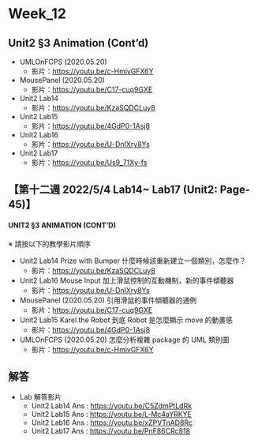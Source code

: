 # Week_12

## Unit2 §3 Animation (Cont’d)
   * UMLOnFCPS (2020.05.20) 
      * 影片：https://youtu.be/c-HmivGFX6Y
   * MousePanel (2020.05.20) 
      * 影片：https://youtu.be/C17-cuq9GXE
   * Unit2 Lab14
      * 影片：https://youtu.be/KzaSQDCLuy8
   * Unit2 Lab15   
      * 影片：https://youtu.be/4GdP0-1Asj8
   * Unit2 Lab16
      * 影片：https://youtu.be/U-DnIXry8Ys
   * Unit2 Lab17   
      * 影片：https://youtu.be/Us9_71Xy-fs
## 【第十二週 2022/5/4 Lab14~ Lab17 (Unit2: Page-45)】
#### UNIT2 §3 ANIMATION (CONT’D) 
※ 請按以下的教學影片順序
   * Unit2 Lab14 Prize with Bumper 什麼時候該重新建立一個類別，怎麼作？
      * 影片：https://youtu.be/KzaSQDCLuy8
   * Unit2 Lab16 Mouse Input 加上滑鼠控制的互動機制，新的事件傾聽器
      * 影片：https://youtu.be/U-DnIXry8Ys
   * MousePanel (2020.05.20) 引用滑鼠的事件傾聽器的通例
      * 影片：https://youtu.be/C17-cuq9GXE
   * Unit2 Lab15 Karel the Robot 到底 Robot 是怎麼顯示 move 的動畫感
      * 影片：https://youtu.be/4GdP0-1Asj8
   * UMLOnFCPS (2020.05.20) 怎麼分析複雜 package 的 UML 類別圖
      * 影片：https://youtu.be/c-HmivGFX6Y
## 解答
  * Lab 解答影片
      * Unit2 Lab14 Ans : https://youtu.be/C5ZdmPtLdRk
      * Unit2 Lab15 Ans : https://youtu.be/L-Mc4aYRKYE
      * Unit2 Lab16 Ans : https://youtu.be/xZPVTnAD8Rc
      * Unit2 Lab17 Ans : https://youtu.be/PnF86CRc818

